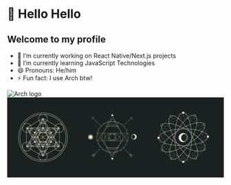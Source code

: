 # 👋 Hello Hello
## Welcome to my profile 

- 🔭 I’m currently working on React Native/Next.js projects
- 🌱 I’m currently learning JavaScript Technologies
- 😄 Pronouns: He/him
- ⚡ Fun fact: I use Arch btw!
<img src="https://archlinux.org/static/logos/archlinux-logo-dark-90dpi.ebdee92a15b3.png" alt="Arch logo" />

<img src="240708_12h21m28s_screenshot.png" alt="isolated" />
